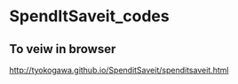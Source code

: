 # SpendItSaveit_codes

## To veiw in browser
http://tyokogawa.github.io/SpenditSaveit/spenditsaveit.html
